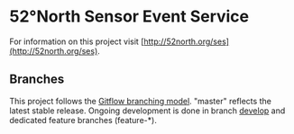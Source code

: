 # 52°North Sensor Event Service

For information on this project visit [http://52north.org/ses](http://52north.org/ses).

## Branches

This project follows the  [Gitflow branching model](http://nvie.com/posts/a-successful-git-branching-model/). "master" reflects the latest stable release.
Ongoing development is done in branch [develop](../../tree/develop) and dedicated feature branches (feature-*).
